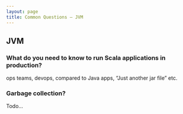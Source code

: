 ```yaml
---
layout: page
title: Common Questions – JVM
---
```


## JVM

### What do you need to know to run Scala applications in production?
ops teams, devops, compared to Java apps, “Just another jar file” etc.

### Garbage collection?
Todo...
